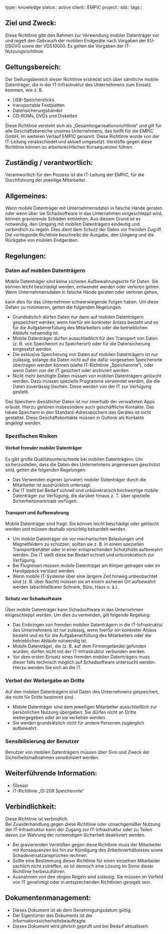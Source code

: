 type:: knowledge
status:: active
client:: EMPIC
project:: 
std:: 
tags:: 

## Ziel und Zweck:

Diese Richtlinie gibt den Rahmen zur Verwendung mobiler Datenträger vor und regelt den Gebrauch der mobilen Endgeräte nach Vorgaben der EU-
DSGVO sowie der VDS10000.
Es gelten die Vorgaben der IT-Nutzungsrichtlinie.

## Geltungsbereich:

Der Geltungsbereich dieser Richtlinie erstreckt sich über sämtliche mobile Datenträger, die in der IT-Infrastruktur des Unternehmens zum Einsatz kommen, wie z. B.

- USB-Speichersticks
- transportable Festplatten
- Datensicherungsbänder
- CD-ROMs, DVDs und Disketten

Diese Richtlinie versteht sich als „Gesamtorganisationsrichtlinie“ und gilt für alle Geschäftsbereiche unseres Unternehmens, das heißt für die EMPIC GmbH, im weiteren Verlauf EMPIC genannt.
Diese Richtlinie wurde von der IT-Leitung verabschiedet und aktuell umgesetzt. Verstöße gegen diese Richtlinie können zu arbeitsrechtlichen Konsequenzen führen.

## Zuständig / verantwortlich:

Verantwortlich für den Prozess ist die IT-Leitung der EMPIC, für die Durchführung der jeweilige Mitarbeiter.

## Allgemeines:

Wenn mobile Datenträger mit Unternehmensdaten in falsche Hände geraten oder wenn über sie Schadsoftware in das Unternehmen eingeschleppt wird, können gravierende Schäden entstehen.
Aus diesem Grund ist es notwendig, den Umgang mit mobilen Datenträgern eindeutig und verbindlich zu regeln. Dies dient dem Schutz der Daten vor fremden Zugriff.
Die vorliegende Richtlinie beschreibt die Ausgabe, den Umgang und die Rückgabe von mobilen Endgeräten.

## Regelungen:

### Daten auf mobilen Datenträgern

Mobile Datenträger sind keine sicheren Aufbewahrungsorte für Daten. Sie können leicht beschädigt werden, entwendet werden oder verloren gehen. Wenn Unternehmensdaten in falsche Hände geraten oder verloren gehen,

kann dies für das Unternehmen schwerwiegende Folgen haben. Um diese Gefahr zu minimieren, gelten die folgenden Regelungen: 

- Grundsätzlich dürfen Daten nur dann auf mobilen Datenträgern gespeichert werden, wenn hierfür ein konkreter Anlass besteht und es für die Aufgabenerfüllung des Mitarbeiters oder die betrieblichen Abläufe notwendig ist.
- Mobile Datenträger dürfen ausschließlich für den Transport von Daten (z. B. von Speicherort zu Speicherort) oder für die Datensicherung eingesetzt werden.
- Die exklusive Speicherung von Daten auf mobilen Datenträgern ist nur zulässig, solange die Daten nicht auf die dafür vorgesehen Speicherorte übertragen werden können (siehe IT-Richtlinie „Speicherorte“), oder wenn Daten von der IT gesichert oder archiviert werden.
- Nicht mehr benötigte Daten müssen von mobilen Datenträgern gelöscht werden. Dazu müssen spezielle Programme verwendet werden, die die Daten zuverlässig löschen. Diese werden von der IT zur Verfügung gestellt.

Das Speichern dienstlicher Daten ist nur innerhalb der verwalteten Apps erlaubt. Hierzu gehören insbesondere auch geschäftliche Kontakte. Das lokale Speichern in den Standard-Adressbüchern des Gerätes ist nicht gestattet.
Diese Geschäftskontakte müssen in Outlook als Kontakte angelegt werden.

### Spezifischen Risiken

#### Verbot fremder mobiler Datenträger

Es gibt große Qualitätsunterschiede bei mobilen Datenträgern. Um sicherzustellen, dass die Daten des Unternehmens angemessen geschützt sind, gelten die folgenden Regelungen:

- Das Verwenden eigener (privater) mobiler Datenträger durch die Mitarbeiter ist ausdrücklich untersagt.
- Die IT stellt bei Bedarf schnell und unbürokratisch hochwertige mobile Datenträger zur Verfügung, die darüber hinaus z. T. über spezielle Sicherheitsmerkmale verfügen.

#### Transport und Aufbewahrung

Mobile Datenträger sind fragil. Sie können leicht beschädigt oder gelöscht werden und müssen deshalb vorsichtig behandelt werden.

- Um mobile Datenträger sie vor mechanischen Belastungen und Magnetfeldern zu schützen, sollten sie z. B. in einem speziellen Transportbehälter oder in einer entsprechenden Schutzhülle aufbewahrt werden. Die IT stellt diese bei Bedarf schnell und unbürokratisch zur Verfügung.
- Bei Flugreisen müssen mobile Datenträger am Körper getragen oder im Handgepäck verstaut werden.
- Wenn mobile IT-Systeme über eine längere Zeit hinweg unbeobachtet sind (z. B. über Nacht) müssen sie an einem sicheren Ort aufbewahrt werden (abschließbarer Schrank, Büro, Haus o. ä.).

#### Schutz vor Schadsoftware

Über mobile Datenträger kann Schadsoftware in das Unternehmen eingeschleppt werden. Um dies zu vermeiden, gilt folgende Regelung:

- Das Einbringen von fremden mobilen Datenträgern in die IT-Infrastruktur des Unternehmens ist nur zulässig, wenn hierfür ein konkreter Anlass besteht und es für die Aufgabenerfüllung des Mitarbeiters oder die betrieblichen Abläufe notwendig ist.
- Mobile Datenträger, die (z. B. auf dem Firmengelände) gefunden wurden, dürfen nicht mit der IT-Infrastruktur verbunden werden.
- Vor dem ersten Einsatz eines fremden mobilen Datenträgers muss dieser falls technisch möglich auf Schadsoftware untersucht werden. Hierzu wenden Sie sich an die IT.

### Verbot der Weitergabe an Dritte

Auf den mobilen Datenträgern sind Daten des Unternehmens gespeichert, die nicht für Dritte bestimmt sind. 

- Mobile Datenträger sind dem jeweiligen Mitarbeiter ausschließlich zur persönlichen Nutzung übergeben. Sie dürfen nicht an Dritte weitergegeben oder an sie verliehen werden.
- Sie werden grundsätzlich nicht für andere Personen zugänglich aufbewahrt.

### Sensibilisierung der Benutzer

Benutzer von mobilen Datenträgern müssen über Sinn und Zweck der Sicherheitsmaßnahmen sensibilisiert werden.

## Weiterführende Information:

- Glossar
- IT-Richtlinie „IS-208 Speicherorte“

## Verbindlichkeit:

Diese Richtlinie ist verbindlich.  
Bei Zuwiderhandlung gegen diese Richtlinie oder unsachgemäßer Nutzung der IT-Infrastruktur kann der Zugang zur IT-Infrastruktur oder zu Teilen davon zur Wahrung der notwendigen Sicherheit deaktiviert werden.
- Bei gravierenden Verstößen gegen diese Richtlinie muss der Mitarbeiter mit Konsequenzen bis hin zur Kündigung des Arbeitsverhältnisses sowie Schadenersatzansprüchen rechnen.
- Sollte eine Bestimmung dieser Richtlinie für einen einzelnen Mitarbeiter sachlich nicht zutreffen, so ist dennoch eine Lösung im Sinne dieser Richtlinie herbeizuführen.
- Ausnahmen von den obigen Regeln sind zulässig. Sie müssen im Vorfeld von IT genehmigt oder in entsprechenden Richtlinien geregelt sein. 

## Dokumentenmanagement:

- Dieses Dokument ist ab dem Genehmigungsdatum gültig. 
- Der Eigentümer des Dokuments ist der Informationssicherheitsbeauftragte. 
- Dieses Dokument wird jährlich geprüft und bei Bedarf aktualisiert.
